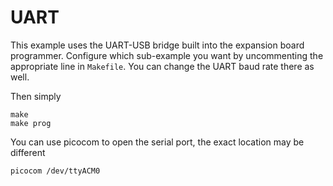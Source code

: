 # UART

This example uses the UART-USB bridge built into the expansion board programmer. Configure which sub-example you want by uncommenting the appropriate line in `Makefile`. You can change the UART baud rate there as well.

Then simply
```
make
make prog
```

You can use picocom to open the serial port, the exact location may be different
```
picocom /dev/ttyACM0
```
